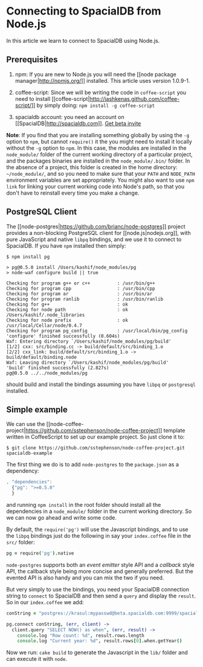 # Connecting to SpacialDB from Node.js

In this article we learn to connect to SpacialDB using Node.js.

## Prerequisites

1. npm: If you are new to Node.js you will need the [[node package manager|http://npmjs.org/]] installed. This article uses version 1.0.9-1.

2. coffee-script: Since we will be writing the code in `coffee-script` you need to install [[coffee-script|http://jashkenas.github.com/coffee-script/]] by simply doing: `npm install -g coffee-script`

3. spacialdb account: you need an account on [[SpacialDB|http://spacialdb.com]]. <a class='button' href='mailto:info@spacialdb.com?try-node'> Get beta invite</a>

**Note**: If you find that you are installing something globally by using the `-g` option to `npm`, but cannot `require()` it the you might need to install it locally without the `-g` option to `npm`. In this case, the modules are installed in the `node_module/` folder of the current working directory of a particular project, and the packages binaries are installed in the `node_module/.bin/` folder. In the absence of a project, this folder is created in the home directory: `~/node_module/`, and so you need to make sure that your `PATH` and `NODE_PATH` environment variables are set appropriately. You might also want to use `npm link` for linking your current working code into  Node's  path,  so that you don't have to reinstall every time you make a change.

## PostgreSQL Client

The [[node-postgres|https://github.com/brianc/node-postgres]] project provides a non-blocking PostgreSQL client for [[node.js|nodejs.org]], with pure JavaScript and native `libpq` bindings, and we use it to connect to SpacialDB. If you have `npm` installed then simply:

```console
$ npm install pg

> pg@0.5.0 install /Users/kashif/node_modules/pg
> node-waf configure build || true

Checking for program g++ or c++          : /usr/bin/g++ 
Checking for program cpp                 : /usr/bin/cpp 
Checking for program ar                  : /usr/bin/ar 
Checking for program ranlib              : /usr/bin/ranlib 
Checking for g++                         : ok  
Checking for node path                   : ok /Users/kashif/.node_libraries 
Checking for node prefix                 : ok /usr/local/Cellar/node/0.4.7 
Checking for program pg_config           : /usr/local/bin/pg_config 
'configure' finished successfully (0.604s)
Waf: Entering directory `/Users/kashif/node_modules/pg/build'
[1/2] cxx: src/binding.cc -> build/default/src/binding_1.o
[2/2] cxx_link: build/default/src/binding_1.o -> build/default/binding.node
Waf: Leaving directory `/Users/kashif/node_modules/pg/build'
'build' finished successfully (2.827s)
pg@0.5.0 ../../node_modules/pg 
```

should build and install the bindings assuming you have `libpq` or `postgresql` installed.

## Simple example

We can use the [[node-coffee-project|https://github.com/sstephenson/node-coffee-project]] template written in CoffeeScript to set up our example project. So just clone it to:

```console
$ git clone https://github.com/sstephenson/node-coffee-project.git spacialdb-example
```

The first thing we do is to add `node-postgres` to the `package.json` as a dependency:

```javascript
, "dependencies":
  {"pg": ">=0.5.0"
  }
```
and running `npm install` in the root folder should install all the dependencies in a `node_module/` folder in the current working directory. So we can now go ahead and write some code.

By default, the `require('pg')` will use the Javascript bindings, and to use the `libpq` bindings just do the following in say your `index.coffee` file in the `src/` folder:

```coffeescript
pg = require('pg').native
```

`node-postgres` supports both an *event emitter* style API and a *callback* style API, the callback style being  more concise and generally preferred. But the evented API is also handy and you can mix the two if you need.

But very simply to use the bindings, you need your SpacialDB connection string to `connect` to SpacialDB and then send a `query` and display the `result`. So in our `index.coffee` we add:

```coffeescript
conString = "postgres://krasul:mypasswd@beta.spacialdb.com:9999/spacialdb0_krasul"

pg.connect conString, (err, client) ->
  client.query "SELECT NOW() as when", (err, result) ->
    console.log "Row count: %d", result.rows.length
    console.log "Current year: %d", result.rows[0].when.getYear()
```

Now we run: `cake build` to generate the Javascript in the `lib/` folder and can execute it with `node`.